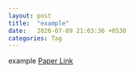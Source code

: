 ```yaml
---
layout: post
title:  "example"
date:   2020-07-09 21:03:36 +0530
categories: Tag
---
```

example
[Paper Link]("/assets/AIR.pdf")

